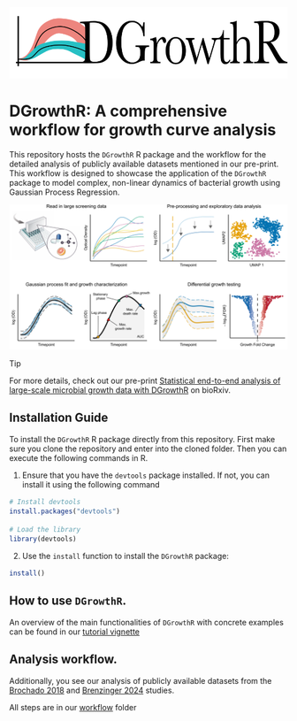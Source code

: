 ![](assets/Logo-DGrowthR.png)

# DGrowthR: A comprehensive workflow for growth curve analysis

This repository hosts the `DGrowthR` R package and the workflow for the
detailed analysis of publicly available datasets mentioned in our
pre-print. This workflow is designed to showcase the application of the
`DGrowthR` package to model complex, non-linear dynamics of bacterial
growth using Gaussian Process Regression.

![](assets/dgrowthr_panel.png)

> [!TIP]
> For more details, check out our pre-print [Statistical end-to-end analysis of large-scale microbial growth data with DGrowthR](https://www.biorxiv.org/content/10.1101/2025.03.25.645164v2) on bioRxiv.

## Installation Guide

To install the `DGrowthR` R package directly from this repository. First
make sure you clone the repository and enter into the cloned folder.
Then you can execute the following commands in R.

1.  Ensure that you have the `devtools` package installed. If not, you
    can install it using the following command

```r
# Install devtools
install.packages("devtools")

# Load the library
library(devtools)
```

2.  Use the `install` function to install the `DGrowthR` package:

```r
install()
```

## How to use `DGrowthR`.

An overview of the main functionalities of `DGrowthR` with concrete
examples can be found in our [tutorial
vignette](https://github.com/bio-datascience/DGrowthR/blob/main/vignettes/DGrowthR.Rmd)

## Analysis workflow.

Additionally, you see our analysis of publicly available datasets from
the [Brochado 2018](https://www.nature.com/articles/s41586-018-0278-9)
and [Brenzinger
2024](https://www.nature.com/articles/s41564-023-01556-y) studies.

All steps are in our
[workflow](https://github.com/bio-datascience/DGrowthR/tree/main/workflow)
folder
